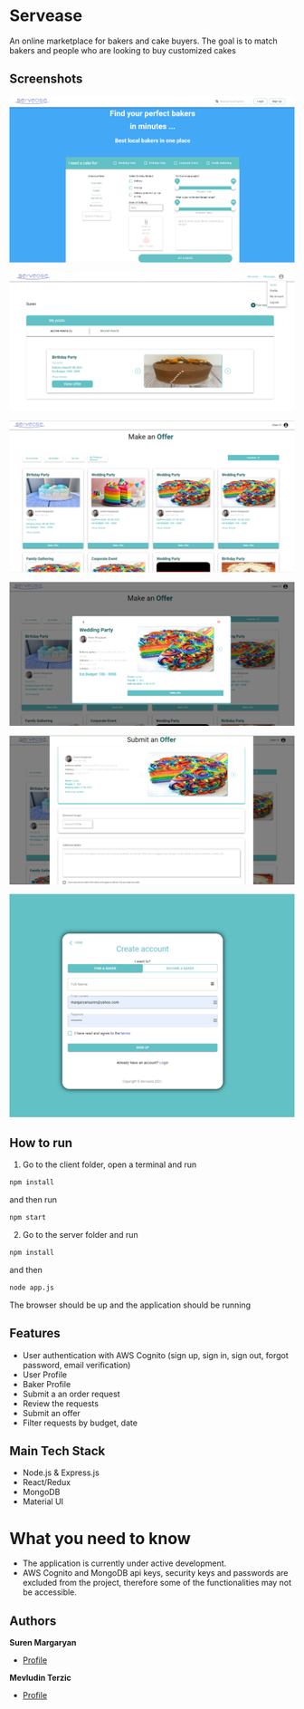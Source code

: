 <h1>Servease</h1>

<p>An online marketplace for bakers and cake buyers. The goal is to match bakers and people who are looking to buy customized cakes</p>

## Screenshots

![Home Page](/screenshots/home.png)

![User Profile Page](/screenshots/user-profile.png)

![Baker Profile Page](/screenshots/baker-profile.png)

![Details Page](/screenshots/details.png)

![Submit Offer Page](/screenshots/submit-offer.png)

![Signup Page](/screenshots/signup.png)

## How to run

1. Go to the client folder, open a terminal and run

```bash
npm install
```

and then run

```bash
npm start 
```

2. Go to the server folder and run

```bash
npm install 
```

and then 

```bash
node app.js 
```

The browser should be up and the application should be running 

## Features

- User authentication with AWS Cognito (sign up, sign in, sign out, forgot password, email verification)
- User Profile
- Baker Profile
- Submit a an order request
- Review the requests
- Submit an offer
- Filter requests by budget, date

## Main Tech Stack

- Node.js & Express.js
- React/Redux
- MongoDB
- Material UI

# What you need to know
- The application is currently under active development.
- AWS Cognito and MongoDB api keys, security keys and passwords are excluded from the project, therefore some of the functionalities may not be accessible.

## Authors

**Suren Margaryan**

- [Profile](https://github.com/Suren55 "Suren Margaryan")

**Mevludin Terzic**

- [Profile](https://github.com/mevludint)
